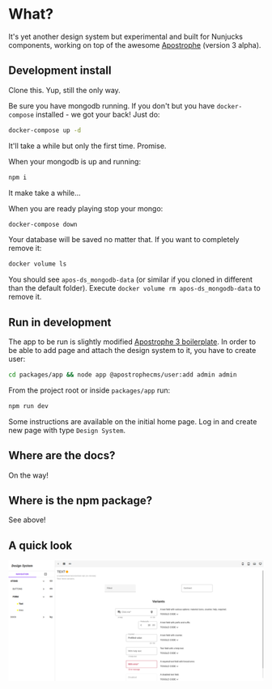 # What?

It's yet another design system but experimental and built for Nunjucks components, working on top of the awesome [Apostrophe](https://apostrophecms.com/) (version 3 alpha).

## Development install

Clone this. Yup, still the only way.


Be sure you have mongodb running. If you don't but you have `docker-compose` installed - we got your back! Just do:
```sh
docker-compose up -d
```
It'll take a while but only the first time. Promise.

When your mongodb is up and running:
```sh
npm i
```
It make take a while...

When you are ready playing stop your mongo:
```sh
docker-compose down
```

Your database will be saved no matter that. If you want to completely remove it:
```sh
docker volume ls
```

You should see `apos-ds_mongodb-data` (or similar if you cloned in different than the default folder).
Execute `docker volume rm apos-ds_mongodb-data` to remove it.

## Run in development

The app to be run is slightly modified [Apostrophe 3 boilerplate](https://github.com/apostrophecms/a3-boilerplate).
In order to be able to add page and attach the design system to it, you have to create user:
```sh
cd packages/app && node app @apostrophecms/user:add admin admin
```

From the project root or inside `packages/app` run:
```sh
npm run dev
```

Some instructions are available on the initial home page. Log in and create new page with type `Design System`.

## Where are the docs?

On the way!

## Where is the npm package?

See above!

## A quick look

![Story view](./story-view.png)

